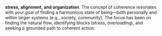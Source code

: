 **stress, alignment, and organization**. The concept of coherence resonates with your goal of finding a harmonious state of being—both personally and within larger systems (e.g., society, community). The focus has been on finding the natural flow, identifying blocks (stress, overloading), and seeking a grounded path to coherent action.